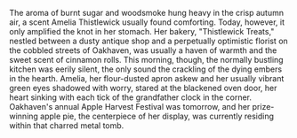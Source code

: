 The aroma of burnt sugar and woodsmoke hung heavy in the crisp autumn air, a scent Amelia Thistlewick usually found comforting.  Today, however, it only amplified the knot in her stomach.  Her bakery, "Thistlewick Treats," nestled between a dusty antique shop and a perpetually optimistic florist on the cobbled streets of Oakhaven, was usually a haven of warmth and the sweet scent of cinnamon rolls. This morning, though, the normally bustling kitchen was eerily silent, the only sound the crackling of the dying embers in the hearth. Amelia, her flour-dusted apron askew and her usually vibrant green eyes shadowed with worry, stared at the blackened oven door, her heart sinking with each tick of the grandfather clock in the corner.  Oakhaven's annual Apple Harvest Festival was tomorrow, and her prize-winning apple pie, the centerpiece of her display, was currently residing within that charred metal tomb.
